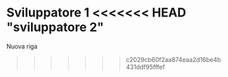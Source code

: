 Sviluppatore 1
<<<<<<< HEAD
"sviluppatore 2" 
=======
Nuova riga
>>>>>>> c2029cb60f2aa874eaa2d16be4b431ddf95fffef
